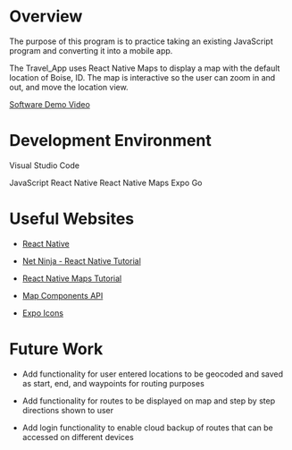 # Overview

The purpose of this program is to practice taking an existing JavaScript program and converting it into a mobile app.

The Travel_App uses React Native Maps to display a map with the default location of Boise, ID. The map is interactive so the user can zoom in and out, and move the location view.

[Software Demo Video](https://youtu.be/Q0vJQKsjWd8)

# Development Environment

Visual Studio Code

JavaScript
React Native
React Native Maps
Expo Go

# Useful Websites

- [React Native](https://reactnative.dev/)

- [Net Ninja - React Native Tutorial](https://www.youtube.com/playlist?list=PL4cUxeGkcC9hNTz3sxqGTfxAwU-DIHJd2)

- [React Native Maps Tutorial](https://www.youtube.com/watch?v=_IyWSsFXLcA)

- [Map Components API](https://github.com/react-native-maps/react-native-maps/blob/master/docs/mapview.md)

- [Expo Icons](https://icons.expo.fyi/Index)

# Future Work

- Add functionality for user entered locations to be geocoded and saved as start, end, and waypoints for routing purposes

- Add functionality for routes to be displayed on map and step by step directions shown to user

- Add login functionality to enable cloud backup of routes that can be accessed on different devices
